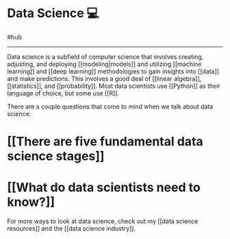 # Data Science 💻
#hub 

---
Data science is a subfield of computer science that involves creating, adjusting, and deploying [[modeling|models]] and utilizing [[machine learning]] and [[deep learning]] methodologies to gain insights into [[data]] and make predictions. This involves a good deal of [[linear algebra]], [[statistics]], and [[probability]]. Most data scientists use [[Python]] as their language of choice, but some use [[R]]. 

There are a couple questions that come to mind when we talk about data science:
# [[There are five fundamental data science stages]]
# [[What do data scientists need to know?]]

For more ways to look at data science, check out my [[data science resources]] and the [[data science industry]]. 